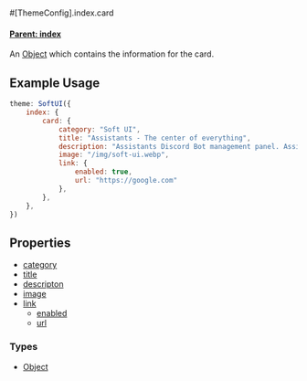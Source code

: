# 
#[ThemeConfig].index.card
#### **[Parent: index](/docs/index/)**
An [Object](https://developer.mozilla.org/en-US/docs/Web/JavaScript/Reference/Global_Objects/Object) which contains the information for the card.

## Example Usage
```js
theme: SoftUI({
    index: {
        card: {
            category: "Soft UI",
            title: "Assistants - The center of everything",
            description: "Assistants Discord Bot management panel. Assistants Bot was created to give others the ability to do what they want. Just.<br>That's an example text.<br><br><b><i>Feel free to use HTML</i></b>",
            image: "/img/soft-ui.webp",
            link: {
                enabled: true,
                url: "https://google.com"
            },
        },
    },
})
```

## Properties
* [category](/docs/index/card/category)
* [title](/docs/index/card/title)
* [descripton](/docs/index/card/description)
* [image](/docs/index/card/image)
* [link](/docs/index/card/link/)
    * [enabled](/docs/index/card/link/enabled)
    * [url](/docs/index/card/link/url)

### Types
- [Object](https://developer.mozilla.org/en-US/docs/Web/JavaScript/Reference/Global_Objects/Object)